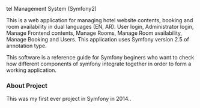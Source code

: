 
tel Management System (Symfony2)

This is a web application for managing hotel website contents, booking and room availability in dual languages (EN, AR). User login, Administrator login, Manage Frontend contents, Manage Rooms, Manage Room availability, Manage Booking and Users. This application uses Symfony version 2.5 of annotation type.

This software is a reference guide for Symfony beginers who want to check how different components of symfony integrate together in order to form a working application.

### About Project
This was my first ever project in Symfony in 2014..

